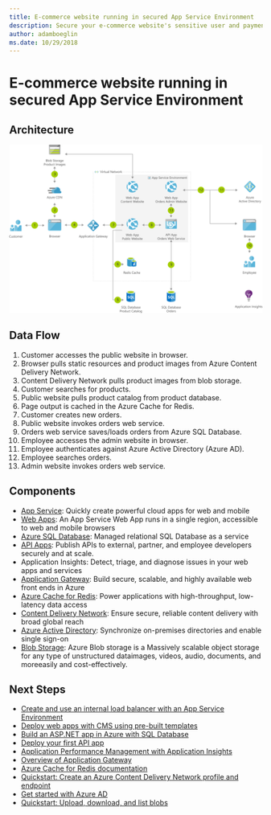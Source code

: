 ```yaml
---
title: E-commerce website running in secured App Service Environment 
description: Secure your e-commerce website's sensitive user and payment data using the Microsoft Azure App Service Environment.
author: adamboeglin
ms.date: 10/29/2018
---
```

# E-commerce website running in secured App Service Environment 

## Architecture
<img src="media/ecommerce-website-running-in-secured-ase.svg" alt='architecture diagram' />

## Data Flow
1. Customer accesses the public website in browser.
1. Browser pulls static resources and product images from Azure Content Delivery Network.
1. Content Delivery Network pulls product images from blob storage.
1. Customer searches for products.
1. Public website pulls product catalog from product database.
1. Page output is cached in the Azure Cache for Redis.
1. Customer creates new orders.
1. Public website invokes orders web service.
1. Orders web service saves/loads orders from Azure SQL Database.
1. Employee accesses the admin website in browser.
1. Employee authenticates against Azure Active Directory (Azure AD).
1. Employee searches orders.
1. Admin website invokes orders web service.

## Components
* [App Service](href="http://azure.microsoft.com/services/app-service/): Quickly create powerful cloud apps for web and mobile
* [Web Apps](href="http://azure.microsoft.com/services/app-service/web/): An App Service Web App runs in a single region, accessible to web and mobile browsers
* [Azure SQL Database](href="http://azure.microsoft.com/services/sql-database/): Managed relational SQL Database as a service
* [API Apps](href="http://azure.microsoft.com/services/app-service/api/): Publish APIs to external, partner, and employee developers securely and at scale.
* Application Insights: Detect, triage, and diagnose issues in your web apps and services
* [Application Gateway](href="http://azure.microsoft.com/services/application-gateway/): Build secure, scalable, and highly available web front ends in Azure
* [Azure Cache for Redis](href="http://azure.microsoft.com/services/cache/): Power applications with high-throughput, low-latency data access
* [Content Delivery Network](href="http://azure.microsoft.com/services/cdn/): Ensure secure, reliable content delivery with broad global reach
* [Azure Active Directory](href="http://azure.microsoft.com/services/active-directory/): Synchronize on-premises directories and enable single sign-on
* [Blob Storage](href="http://azure.microsoft.com/services/storage/blobs/): Azure Blob storage is a Massively scalable object storage for any type of unstructured dataimages, videos, audio, documents, and moreeasily and cost-effectively.

## Next Steps
* [Create and use an internal load balancer with an App Service Environment](https://docs.microsoft.com/azure/app-service/environment/create-ilb-ase)
* [Deploy web apps with CMS using pre-built templates](href="http://azure.microsoft.com/resources/templates/?term=CMS)
* [Build an ASP.NET app in Azure with SQL Database](https://docs.microsoft.com/azure/app-service/app-service-web-tutorial-dotnet-sqldatabase)
* [Deploy your first API app](https://docs.microsoft.com/azure/app-service/app-service-web-tutorial-rest-api)
* [Application Performance Management with Application Insights](https://docs.microsoft.com/azure/application-insights/app-insights-overview)
* [Overview of Application Gateway](https://docs.microsoft.com/azure/application-gateway/application-gateway-introduction)
* [Azure Cache for Redis documentation](https://docs.microsoft.com/azure/redis-cache/)
* [Quickstart: Create an Azure Content Delivery Network profile and endpoint](https://docs.microsoft.com/azure/cdn/cdn-create-new-endpoint)
* [Get started with Azure AD](https://docs.microsoft.com/azure/active-directory/get-started-azure-ad)
* [Quickstart: Upload, download, and list blobs](https://docs.microsoft.com/azure/storage/blobs/storage-quickstart-blobs-dotnet?tabs=windows)